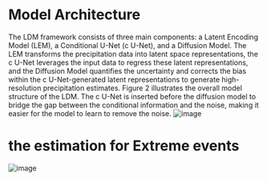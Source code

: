 # Model Architecture
The LDM framework consists of three main components: a Latent Encoding Model (LEM), a Conditional U-Net (c U-Net), and a Diffusion Model. 
The LEM transforms the precipitation data into latent space representations, the c U-Net leverages the input data to regress these latent representations, and the Diffusion Model quantifies the uncertainty and corrects the bias within the c U-Net-generated latent representations to generate high-resolution precipitation estimates. Figure 2 illustrates the overall model structure of the LDM. 
The c U-Net is inserted before the diffusion model to bridge the gap between the conditional information and the noise, making it easier for the model to learn to remove the noise. 
![image](https://github.com/user-attachments/assets/3dd33137-6cb0-4be0-a7ef-6c9f021bbd47)

# the estimation for Extreme events
![image](https://github.com/user-attachments/assets/d53eb6ea-3727-48d8-814d-264a93a0e866)
